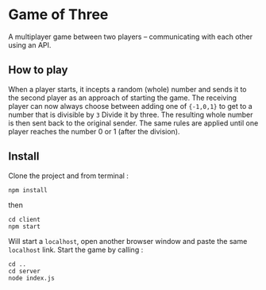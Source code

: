 # Game of Three

A multiplayer game between two players – communicating with each other using an API.

## How to play
When a player starts, it incepts a random (whole) number and sends it to the second player as an approach of starting the game.
The receiving player can now always choose between adding one of `{-1,0,1}` to get to a number that is divisible by `3` Divide it by three. The resulting whole number is then sent back to the original sender.
The same rules are applied until one player reaches the number 0 or 1 (after the division).

## Install 

Clone the project and from terminal : 

`npm install`

then

```
cd client
npm start
```

Will start a `localhost`, open another browser window and paste the same `localhost` link. Start the game by calling :

```
cd ..
cd server
node index.js
```
